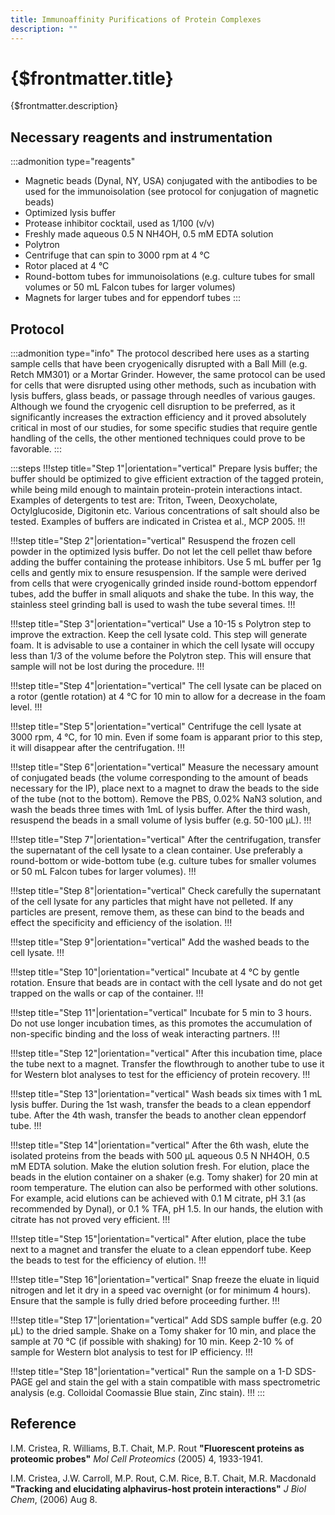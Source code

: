 ```yaml
---
title: Immunoaffinity Purifications of Protein Complexes
description: ""
---
```


# {$frontmatter.title}

{$frontmatter.description}

## Necessary reagents and instrumentation

:::admonition type="reagents"
- Magnetic beads (Dynal, NY, USA) conjugated with the antibodies to be used for the immunoisolation (see protocol for conjugation of magnetic beads)
- Optimized lysis buffer
- Protease inhibitor cocktail, used as 1/100 (v/v)
- Freshly made aqueous 0.5 N NH4OH, 0.5 mM EDTA solution
- Polytron
- Centrifuge that can spin to 3000 rpm at 4 °C
- Rotor placed at 4 °C
- Round-bottom tubes for immunoisolations (e.g. culture tubes for small volumes or 50 mL Falcon tubes for larger volumes)
- Magnets for larger tubes and for eppendorf tubes
:::

## Protocol

:::admonition type="info"
The protocol described here uses as a starting sample cells that have been cryogenically disrupted with a Ball Mill (e.g. Retch MM301) or a Mortar Grinder. However, the same protocol can be used for cells that were disrupted using other methods, such as incubation with lysis buffers, glass beads, or passage through needles of various gauges. Although we found the cryogenic cell disruption to be preferred, as it significantly increases the extraction efficiency and it proved absolutely critical in most of our studies, for some specific studies that require gentle handling of the cells, the other mentioned techniques could prove to be favorable.
:::

:::steps
!!!step title="Step 1"|orientation="vertical"
Prepare lysis buffer; the buffer should be optimized to give efficient extraction of the tagged protein, while being mild enough to maintain protein-protein interactions intact. Examples of detergents to test are: Triton, Tween, Deoxycholate, Octylglucoside, Digitonin etc. Various concentrations of salt should also be tested. Examples of buffers are indicated in Cristea et al., MCP 2005.
!!!

!!!step title="Step 2"|orientation="vertical"
Resuspend the frozen cell powder in the optimized lysis buffer. Do not let the cell pellet thaw before adding the buffer containing the protease inhibitors. Use 5 mL buffer per 1g cells and gently mix to ensure resuspension. If the sample were derived from cells that were cryogenically grinded inside round-bottom eppendorf tubes, add the buffer in small aliquots and shake the tube. In this way, the stainless steel grinding ball is used to wash the tube several times.
!!!

!!!step title="Step 3"|orientation="vertical"
Use a 10-15 s Polytron step to improve the extraction. Keep the cell lysate cold. This step will generate foam. It is advisable to use a container in which the cell lysate will occupy less than 1/3 of the volume before the Polytron step. This will ensure that sample will not be lost during the procedure.
!!!

!!!step title="Step 4"|orientation="vertical"
The cell lysate can be placed on a rotor (gentle rotation) at 4 °C for 10 min to allow for a decrease in the foam level.
!!!

!!!step title="Step 5"|orientation="vertical"
Centrifuge the cell lysate at 3000 rpm, 4 °C, for 10 min. Even if some foam is apparant prior to this step, it will disappear after the centrifugation.
!!!

!!!step title="Step 6"|orientation="vertical"
Measure the necessary amount of conjugated beads (the volume corresponding to the amount of beads necessary for the IP), place next to a magnet to draw the beads to the side of the tube (not to the bottom). Remove the PBS, 0.02% NaN3 solution, and wash the beads three times with 1mL of lysis buffer. After the third wash, resuspend the beads in a small volume of lysis buffer (e.g. 50-100 µL).
!!!

!!!step title="Step 7"|orientation="vertical"
After the centrifugation, transfer the supernatant of the cell lysate to a clean container. Use preferably a round-bottom or wide-bottom tube (e.g. culture tubes for smaller volumes or 50 mL Falcon tubes for larger volumes).
!!!

!!!step title="Step 8"|orientation="vertical"
Check carefully the supernatant of the cell lysate for any particles that might have not pelleted. If any particles are present, remove them, as these can bind to the beads and effect the specificity and efficiency of the isolation.
!!!

!!!step title="Step 9"|orientation="vertical"
Add the washed beads to the cell lysate.
!!!

!!!step title="Step 10"|orientation="vertical"
Incubate at 4 °C by gentle rotation. Ensure that beads are in contact with the cell lysate and do not get trapped on the walls or cap of the container.
!!!

!!!step title="Step 11"|orientation="vertical"
Incubate for 5 min to 3 hours. Do not use longer incubation times, as this promotes the accumulation of non-specific binding and the loss of weak interacting partners.
!!!

!!!step title="Step 12"|orientation="vertical"
After this incubation time, place the tube next to a magnet. Transfer the flowthrough to another tube to use it for Western blot analyses to test for the efficiency of protein recovery.
!!!

!!!step title="Step 13"|orientation="vertical"
Wash beads six times with 1 mL lysis buffer. During the 1st wash, transfer the beads to a clean eppendorf tube. After the 4th wash, transfer the beads to another clean eppendorf tube.
!!!

!!!step title="Step 14"|orientation="vertical"
After the 6th wash, elute the isolated proteins from the beads with 500 µL aqueous 0.5 N NH4OH, 0.5 mM EDTA solution. Make the elution solution fresh. For elution, place the beads in the elution container on a shaker (e.g. Tomy shaker) for 20 min at room temperature. The elution can also be performed with other solutions. For example, acid elutions can be achieved with 0.1 M citrate, pH 3.1 (as recommended by Dynal), or 0.1 % TFA, pH 1.5. In our hands, the elution with citrate has not proved very efficient.
!!!

!!!step title="Step 15"|orientation="vertical"
After elution, place the tube next to a magnet and transfer the eluate to a clean eppendorf tube. Keep the beads to test for the efficiency of elution.
!!!

!!!step title="Step 16"|orientation="vertical"
Snap freeze the eluate in liquid nitrogen and let it dry in a speed vac overnight (or for minimum 4 hours). Ensure that the sample is fully dried before proceeding further.
!!!

!!!step title="Step 17"|orientation="vertical"
Add SDS sample buffer (e.g. 20 µL) to the dried sample. Shake on a Tomy shaker for 10 min, and place the sample at 70 °C (if possible with shaking) for 10 min. Keep 2-10 % of sample for Western blot analysis to test for IP efficiency.
!!!

!!!step title="Step 18"|orientation="vertical"
Run the sample on a 1-D SDS-PAGE gel and stain the gel with a stain compatible with mass spectrometric analysis (e.g. Colloidal Coomassie Blue stain, Zinc stain).
!!!
:::

## Reference

I.M. Cristea, R. Williams, B.T. Chait, M.P. Rout **"Fluorescent proteins as proteomic probes"** _Mol Cell Proteomics_ (2005) 4, 1933-1941.

I.M. Cristea, J.W. Carroll, M.P. Rout, C.M. Rice, B.T. Chait, M.R. Macdonald **"Tracking and elucidating alphavirus-host protein interactions"** _J Biol Chem_, (2006) Aug 8.
